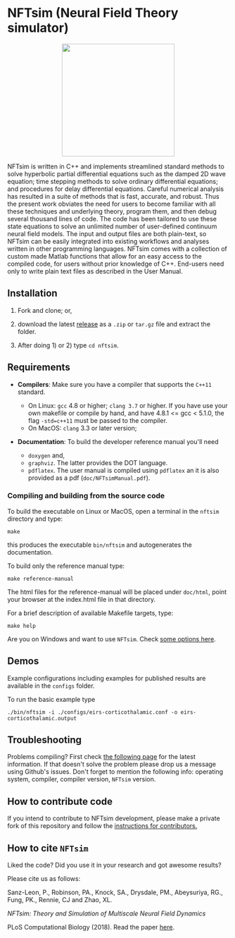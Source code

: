 # NFTsim (Neural Field Theory simulator)  


<p align="center">
  <img width="256" height="256" src="https://github.com/BrainDynamicsUSYD/nftsim/blob/master/doc/img/nftsim_logo_dark_background_256x256.png">
</p>



NFTsim is written in C++ and implements streamlined standard methods to solve hyperbolic partial differential equations such as the damped 2D wave equation; time stepping methods to solve ordinary differential equations; and procedures for delay differential equations. Careful numerical analysis has resulted in a suite of methods that is fast, accurate, and robust. Thus the present work obviates the need for users to become familiar with all these techniques and underlying theory, program them, and then debug several thousand lines of code. The code has been tailored to use these state equations to solve an unlimited number of user-defined continuum neural field models. The input and output files are both plain-text, so NFTsim can be easily integrated into existing workflows and analyses written in other programming languages.
NFTsim comes with a collection of custom made Matlab functions that allow for an easy access to the compiled code, for users without prior knowledge of C++. End-users need only to write plain text files as described in the User Manual.


## Installation

1. Fork and clone; or,

2. download the latest [release](https://github.com/BrainDynamicsUSYD/nftsim/releases) as a `.zip` or `tar.gz` file and extract the folder.

3. After doing 1) or 2) type `cd nftsim`.

## Requirements

+ **Compilers**: Make sure you have a compiler that supports the `C++11` standard.  
    + On Linux: `gcc` 4.8 or higher; `clang 3.7` or higher. If you have use your own makefile or compile by hand, and have 4.8.1 <= gcc < 5.1.0, the flag `-std=c++11` must be passed to the compiler. 
    + On MacOS: `clang` 3.3 or later version;

+ **Documentation**: To build the developer reference manual you'll need 
    + `doxygen` and,
    + `graphviz`. The latter provides the DOT language.
    + `pdflatex`. The user manual is compiled using `pdflatex` an it is also provided as a pdf (`doc/NFTsimManual.pdf`).


### Compiling and building from the source code

To build the executable on Linux or MacOS, open a terminal in the `nftsim` directory and type:

    make

this produces the executable `bin/nftsim` and autogenerates the documentation. 

To build only the reference manual type:

    make reference-manual

The html files for the reference-manual will be placed under `doc/html`, point your browser at the index.html file in that directory.

For a brief description of available Makefile targets, type:

    make help

Are you on Windows and want to use `NFTsim`. Check [some options here](https://github.com/BrainDynamicsUSYD/nftsim/wiki/All:-Cross-platform-support). 


## Demos

Example configurations including examples for published results are available in the `configs` folder.

To run the basic example type

    ./bin/nftsim -i ./configs/eirs-corticothalamic.conf -o eirs-corticothalamic.output

## Troubleshooting

Problems compiling? First check [the following page](https://github.com/BrainDynamicsUSYD/nftsim/wiki/All:-Cross-platform-support) for the latest information. If that doesn't solve the problem please drop us a message using Github's issues. Don't forget to mention the following info: operating system, compiler, compiler version, `NFTsim` version. 

## How to contribute code

If you intend to contribute to NFTsim development, please make a private fork of this repository and follow the [instructions for contributors.](https://github.com/BrainDynamicsUSYD/nftsim/wiki/Dev:-How-to-contribute-code-to-NFTsim)


## How to cite `NFTsim`

Liked the code? Did you use it in your research and got awesome results?

Please cite us as follows:
   
   Sanz-Leon, P., Robinson, PA., Knock, SA., Drysdale, PM., Abeysuriya, RG., Fung, PK.,
   Rennie, CJ and Zhao, XL.
   
   _NFTsim: Theory and Simulation of Multiscale Neural Field Dynamics_
   
   PLoS Computational Biology (2018).
   Read the paper [here](http://journals.plos.org/ploscompbiol/article/related?id=10.1371/journal.pcbi.1006387).
   


